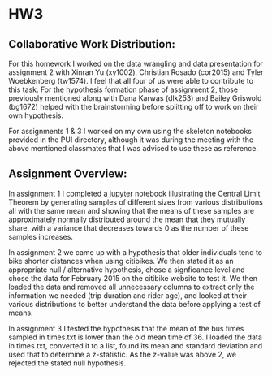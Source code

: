 # HW3

## Collaborative Work Distribution:
For this homework I worked on the data wrangling and data presentation for assignment 2 with Xinran Yu (xy1002), Christian Rosado (cor2015) and Tyler Woebkenberg (tw1574). I feel that all four of us were able to contribute to this task. For the hypothesis formation phase of assignment 2, those previously mentioned along with Dana Karwas (dlk253) and Bailey Griswold (bg1672) helped with the brainstorming before splitting off to work on their own hypothesis. 

For assignments 1 & 3 I worked on my own using the skeleton notebooks provided in the PUI directory, although it was during the meeting with the above mentioned classmates that I was advised to use these as reference.

## Assignment Overview:

In assignment 1 I completed a jupyter notebook illustrating the Central Limit Theorem by generating samples of different sizes from various distributions all with the same mean and showing that the means of these samples are approximately normally distributed around the mean that they mutually share, with a variance that decreases towards 0 as the number of these samples increases.

In assignment 2 we came up with a hypothesis that older individuals tend to bike shorter distances when using citibikes. We then stated it as an appropriate null / alternative hypothesis, chose a signficance level and chose the data for February 2015 on the citibike website to test it. We then loaded the data and removed all unnecessary columns to extract only the information we needed (trip duration and rider age), and looked at their various distributions to better understand the data before applying a test of means.

In assignment 3 I tested the hypothesis that the mean of the bus times sampled in times.txt is lower than the old mean time of 36. I loaded the data in times.txt, converted it to a list, found its mean and standard deviation and used that to determine a z-statistic. As the z-value was above 2, we rejected the stated null hypothesis.
